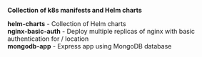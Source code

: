 **Collection of k8s manifests and Helm charts**

**helm-charts** - Collection of Helm charts<br />
**nginx-basic-auth** - Deploy multiple replicas of nginx with basic authentication for / location<br />
**mongodb-app** - Express app using MongoDB database
